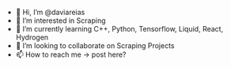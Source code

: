 - 👋 Hi, I’m @daviareias
- 👀 I’m interested in Scraping
- 🌱 I’m currently learning C++, Python, Tensorflow, Liquid, React, Hydrogen
- 💞️ I’m looking to collaborate on Scraping Projects
- 📫 How to reach me -> post here?

<!---
daviareias/daviareias is a ✨ special ✨ repository because its `README.md` (this file) appears on your GitHub profile.
You can click the Preview link to take a look at your changes.
--->
